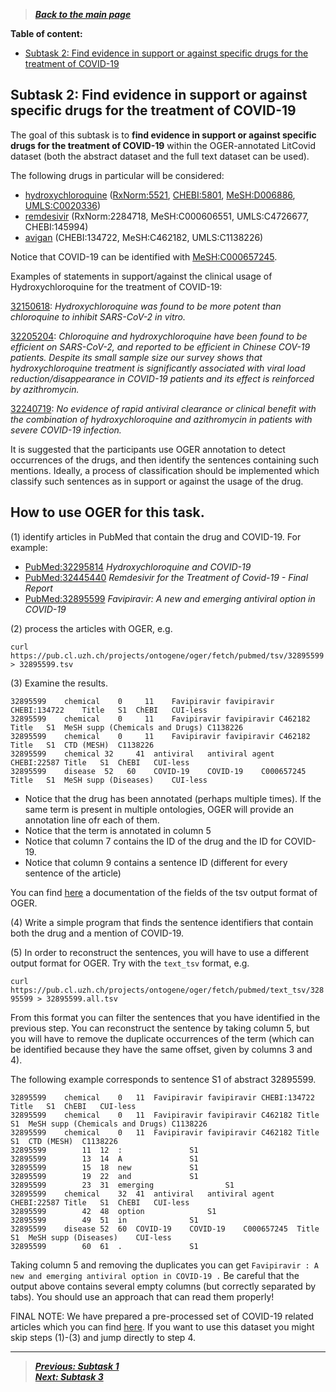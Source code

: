 > [***Back to the main page***](index.md)    
  
  
   
**Table of content:**

- [Subtask 2: Find evidence in support or against specific drugs for the treatment of COVID-19](#subtask-2-find-evidence-in-support-or-against-specific-drugs-for-the-treatment-of-covid-19)

## Subtask 2: Find evidence in support or against specific drugs for the treatment of COVID-19

The goal of this subtask is to **find evidence in support or against specific drugs for the treatment of COVID-19**
within the OGER-annotated LitCovid dataset (both the abstract dataset and the full text dataset can be used).

The following drugs in particular will be considered: 
- [hydroxychloroquine](https://en.wikipedia.org/wiki/Hydroxychloroquine) ([RxNorm:5521](http://bioportal.bioontology.org/ontologies/RXNORM?p=classes&conceptid=5521), [CHEBI:5801](https://www.ebi.ac.uk/chebi/searchId.do?chebiId=CHEBI%3A5801), [MeSH:D006886](https://meshb.nlm.nih.gov/record/ui?ui=D006886), [UMLS:C0020336](https://ncithesaurus.nci.nih.gov/ncitbrowser/ConceptReport.jsp?dictionary=NCI_Thesaurus&version=20.01d&code=C557&ns=ncit))
- [remdesivir](https://en.wikipedia.org/wiki/Remdesivir) (RxNorm:2284718, MeSH:C000606551, UMLS:C4726677, CHEBI:145994)
- [avigan](https://en.wikipedia.org/wiki/Favipiravir) (CHEBI:134722, MeSH:C462182, UMLS:C1138226)

Notice that COVID-19 can be identified with [MeSH:C000657245](https://id.nlm.nih.gov/mesh/C000657245.html).

Examples of statements in support/against the clinical usage of Hydroxychloroquine for the treatment of COVID-19:

[32150618](https://pubmed.ncbi.nlm.nih.gov/32150618/): *Hydroxychloroquine was found to be more potent than chloroquine to inhibit SARS-CoV-2 in vitro.*

[32205204](https://pubmed.ncbi.nlm.nih.gov/32205204/): *Chloroquine and hydroxychloroquine have been found to be efficient on SARS-CoV-2, and reported to be efficient in Chinese COV-19 patients.*
*Despite its small sample size our survey shows that hydroxychloroquine treatment is significantly associated with viral load reduction/disappearance in COVID-19 patients and its effect is reinforced by azithromycin.*

[32240719](https://pubmed.ncbi.nlm.nih.gov/32240719/): *No evidence of rapid antiviral clearance or clinical benefit with the combination of hydroxychloroquine and azithromycin in patients with severe COVID-19 infection.*

It is suggested that the participants use OGER annotation to detect occurrences of the drugs, and then identify the sentences containing such mentions. Ideally, a process of classification should be implemented which classify such sentences as in support or against the usage of the drug.

## How to use OGER for this task.

(1) identify articles in PubMed that contain the drug and COVID-19. For example: 
- [PubMed:32295814](https://pubmed.ncbi.nlm.nih.gov/32295814/) *Hydroxychloroquine and COVID-19*
- [PubMed:32445440](https://pubmed.ncbi.nlm.nih.gov/32445440/) *Remdesivir for the Treatment of Covid-19 - Final Report*
- [PubMed:32895599](https://pubmed.ncbi.nlm.nih.gov/32895599/) *Favipiravir: A new and emerging antiviral option in COVID-19*

(2) process the articles with OGER, e.g.

`curl https://pub.cl.uzh.ch/projects/ontogene/oger/fetch/pubmed/tsv/32895599 > 32895599.tsv`

(3) Examine the results. 
~~~~
32895599	chemical	0	  11	Favipiravir	favipiravir	CHEBI:134722	Title	S1	ChEBI	CUI-less
32895599	chemical	0	  11	Favipiravir	favipiravir	C462182	Title	S1	MeSH supp (Chemicals and Drugs)	C1138226
32895599	chemical	0	  11	Favipiravir	favipiravir	C462182	Title	S1	CTD (MESH)	C1138226
32895599	chemical 32  	41	antiviral	antiviral agent	CHEBI:22587	Title	S1	ChEBI	CUI-less
32895599	disease	 52   60	COVID-19	COVID-19	C000657245	Title	S1	MeSH supp (Diseases)	CUI-less
~~~~

- Notice that the drug has been annotated (perhaps multiple times). If the same term is present in multiple ontologies, OGER will provide an annotation line ofr each of them. 
- Notice that the term is annotated in column 5
- Notice that column 7 contains the ID of the drug and the ID for COVID-19. 
- Notice that column 9 contains a sentence ID (different for every sentence of the article)

You can find [here](https://covid19.nlp.idsia.ch/oger-rest.html#orgheadline8) a documentation of the fields of the tsv output format of OGER.

(4) Write a simple program that finds the sentence identifiers that contain both the drug and a mention of COVID-19.

(5) In order to reconstruct the sentences, you will have to use a different output format for OGER. Try with the `text_tsv` format, e.g.

`curl https://pub.cl.uzh.ch/projects/ontogene/oger/fetch/pubmed/text_tsv/32895599 > 32895599.all.tsv`

From this format you can filter the sentences that you have identified in the previous step. You can reconstruct the sentence by taking column 5, but you will have to remove the duplicate occurrences of the term (which can be identified because they have the same offset, given by columns 3 and 4).

The following example corresponds to sentence S1 of abstract 32895599.

~~~~
32895599	chemical	0	11	Favipiravir	favipiravir	CHEBI:134722	Title	S1	ChEBI	CUI-less
32895599	chemical	0	11	Favipiravir	favipiravir	C462182	Title	S1	MeSH supp (Chemicals and Drugs)	C1138226
32895599	chemical	0	11	Favipiravir	favipiravir	C462182	Title	S1	CTD (MESH)	C1138226
32895599		11	12	:				S1		
32895599		13	14	A				S1		
32895599		15	18	new				S1		
32895599		19	22	and				S1		
32895599		23	31	emerging				S1		
32895599	chemical	32	41	antiviral	antiviral agent	CHEBI:22587	Title	S1	ChEBI	CUI-less
32895599		42	48	option				S1		
32895599		49	51	in				S1		
32895599	disease	52	60	COVID-19	COVID-19	C000657245	Title	S1	MeSH supp (Diseases)	CUI-less
32895599		60	61	.				S1		
~~~~

Taking column 5 and removing the duplicates you can get `Favipiravir : A new and emerging antiviral option in COVID-19 .` Be careful that the output above contains several empty columns (but correctly separated by tabs). You should use an approach that can read them properly!

FINAL NOTE: We have prepared a pre-processed set of COVID-19 related articles which you can find [here](https://covid19.nlp.idsia.ch/LitCovid/litcovid19.tsv.tgz). If you want to use this dataset you might skip steps (1)-(3) and jump directly to step 4.


--------------------

> [***Previous: Subtask 1***](task1.md)  
> [***Next: Subtask 3***](task3.md)
